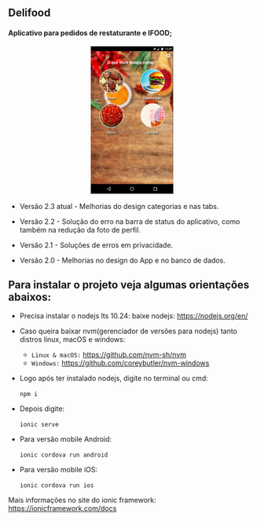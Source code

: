 ## Delifood
#### Aplicativo para pedidos de restaturante e IFOOD;
<div align='center'>
  <div>
    <img height='300px' width='auto' src='Delifood.Ionic/src/assets/imagens/Categoria.png'/>
  </div>
</div>

- Versão 2.3 atual - Melhorias do design categorias e nas tabs.

- Versão 2.2 - Solução do erro na barra de status do    aplicativo, como também na redução da foto de perfil.

- Versão 2.1 - Soluções de erros em privacidade.

- Versão 2.0 - Melhorias no design do App e no banco de dados.

## Para instalar o projeto veja algumas orientações abaixos:

 - Precisa instalar o nodejs lts 10.24:
    baixe nodejs: https://nodejs.org/en/
 - Caso queira baixar nvm(gerenciador de versões para nodejs) tanto distros linux, macOS e windows: 
    - `Linux & macOS:` https://github.com/nvm-sh/nvm    
    - `Windows:` https://github.com/coreybutler/nvm-windows    

 - Logo após ter instalado nodejs, digite no terminal ou cmd:
    
    ``npm i`` 
    
 - Depois digite: 
   
   ``ionic serve``

 - Para versão mobile Android: 
    
    ``ionic cordova run android`` 
    
 - Para versão mobile iOS:   
 
    ``ionic cordova run ios``

Mais informações no site do ionic framework: 
    https://ionicframework.com/docs
    